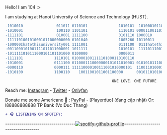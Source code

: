Hello! I am 104 :>

I am studying at Hanoi University of Science and Technology (HUST). 
```diff
-1010010               011011 0110101              1010101  101000101100000010001011101 0001000111010001111100
-1010001               100110 1101101              1110101 0000110011011110011010101101 1001000111100000011010
-1111101               010001 1111100              0101110 1000010                             10100111
-1111101001010001011000000000 0101040              1005260 10110011                            11010111
-100000Ihatethisuniversity001 1111001              0111100  011Ihatethisuniversity010          11001000
-0011000101001111011011000001 1011111              1010101  11110111001100101110011010         11100111
-1011111010111000101101101000 0100000              0000011                     0111101         01100100
-1111101              1110101 0100001001111101000110100110                    00101001         01000010
-1010001              0111100 0110001110000000101011010001 01010101110000000001101000          00000101
-0000110              0000111 111110000100111001010000101  110011010001010001010011            00101011
-1010100              1100110    10011001011001100000      001011010100110000110               10110010
```                              
                                                    ONE LOVE. ONE FUTURE
Reach me: [Instagram](https://www.instagram.com/104._.wonohfor/) - [Twitter](https://twitter.com/104_wonohfor) - [Onlyfan](https://www.facebook.com/74f31a1d-102d-4de9-96e2-06488f9e4070)

Donate me some Americano 🤤 : [PayPal](https://www.paypal.com/paypalme/104wonohfor) - [Playerduo] (đang cập nhật)
Or: l88888888888 TP Bank (Vo Duc Thang)

```diff
+ ️🎧 LISTENING ON SPOTIFY️:
``` 

-----------------------------------[![spotify-github-profile](https://spotify-github-profile.vercel.app/api/view?uid=31orsm4voxb6nasyw57fulqpzmsq&cover_image=true&theme=default)](https://spotify-github-profile.vercel.app/api/view?uid=31orsm4voxb6nasyw57fulqpzmsq&redirect=true)-----------------------------------
